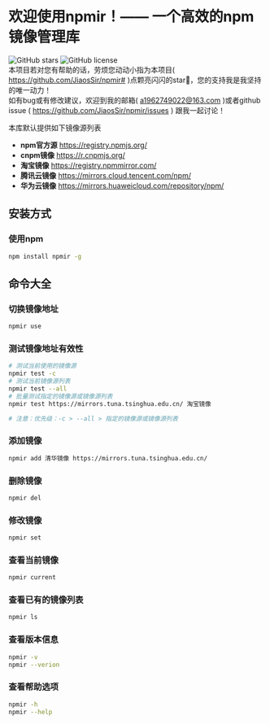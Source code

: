 # 欢迎使用npmir！—— 一个高效的npm镜像管理库
![GitHub stars](https://img.shields.io/github/stars/JiaosSir/npmir.svg) ![GitHub license](https://img.shields.io/github/license/JiaosSir/npmir.svg)  
本项目若对您有帮助的话，劳烦您动动小指为本项目( <https://github.com/JiaosSir/npmir#> )点颗亮闪闪的star🥺，您的支持我是我坚持的唯一动力！  
如有bug或有修改建议，欢迎到我的邮箱( <a1962749022@163.com> )或者github issue ( <https://github.com/JiaosSir/npmir/issues> ) 跟我一起讨论！  

本库默认提供如下镜像源列表
- __npm官方源__ <https://registry.npmjs.org/>
- __cnpm镜像__ <https://r.cnpmjs.org/>
- __淘宝镜像__ <https://registry.npmmirror.com/>
- __腾讯云镜像__ <https://mirrors.cloud.tencent.com/npm/>
- __华为云镜像__ <https://mirrors.huaweicloud.com/repository/npm/>

## 安装方式
### 使用npm
```sh
npm install npmir -g
```

## 命令大全
### 切换镜像地址
```sh
npmir use
```

### 测试镜像地址有效性
```sh
# 测试当前使用的镜像源
npmir test -c
# 测试当前镜像源列表
npmir test --all
# 批量测试指定的镜像源或镜像源列表
npmir test https://mirrors.tuna.tsinghua.edu.cn/ 淘宝镜像

# 注意：优先级：-c > --all > 指定的镜像源或镜像源列表
```

### 添加镜像
```sh
npmir add 清华镜像 https://mirrors.tuna.tsinghua.edu.cn/
```

### 删除镜像
```sh
npmir del
```

### 修改镜像
```sh
npmir set
```

### 查看当前镜像
```sh
npmir current
```

### 查看已有的镜像列表
```sh
npmir ls
```

### 查看版本信息
```sh
npmir -v
npmir --verion
```

### 查看帮助选项
```sh
npmir -h
npmir --help
```